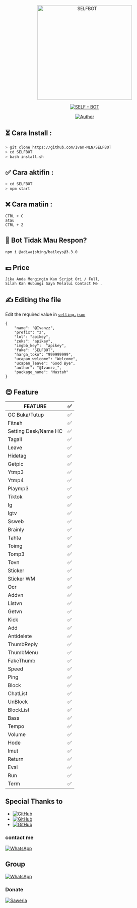 <div align="center">
<img src="https://i.ibb.co/xh1jJ9V/c04a33a54164.png" alt="SELFBOT" width="300" />
<p align="center">
</p>
<p align="center">
<a href="#"><img title="SELF - BOT" src="https://img.shields.io/badge/ SELFBOT-green?colorA=%23ff0000&colorB=%23017e40&style=for-the-badge"></a>
</p>
<p align="center">
<a href="https://github.com/Ivan-MLN"><img title="Author" src="https://img.shields.io/badge/Author-Ivan MLN-red.svg?style=for-the-badge&logo=github"></a>
</p>
<p align="center">
</p>
</div>
    
## ⏳ Cara Install :
```bash
> git clone https://github.com/Ivan-MLN/SELFBOT
> cd SELFBOT
> bash install.sh
```
## ✅ Cara aktifin :
```bash
> cd SELFBOT
> npm start
```
##  ❌ Cara matiin :
```
CTRL + C
atau
CTRL + Z
```
## 🤔 Bot Tidak Mau Respon?
```bash
npm i @adiwajshing/baileys@3.3.0
```
## 💵 Price
```
Jika Anda Mengingin Kan Script Ori / Full,
Silah Kan Hubungi Saya Melalui Contact Me .
```
## ✍️ Editing the file
Edit the required value in [`setting.json`](https://github.com/Ivan-MLN/SELFBOT/blob/main/setting.json)
```
{
    "name": "@Ivanzz", 
    "prefix": "z",
    "lol": "apikey",
    "zeks": "apikey",
    "imgbb_key":  "apikey",
    "fake": "SELFBOT",
    "harga_toko": "999999999",
    "ucapan_welcome": "Welcome",
    "ucapan_leave": "Good Bye",
    "author": "@Ivanzz_",
    "package_name": "Mastah"
}
```
## 😍 Feature

| FEATURE |✅|
| ------------- | ------------- |
| GC Buka/Tutup|✅|
| Fitnah|✅|
| Setting Desk/Name HC|✅|
| Tagall|✅|
| Leave|✅|
| Hidetag|✅|
| Getpic|✅|
| Ytmp3|✅|
| Ytmp4|✅|
| Playmp3|✅|
| Tiktok|✅|
| Ig|✅|
| Igtv|✅|
| Ssweb|✅|
| Brainly|✅|
| Tahta|✅|
| Toimg|✅|
| Tomp3|✅|
| Tovn|✅|
| Sticker|✅|
| Sticker WM|✅|
| Ocr|✅|
| Addvn|✅|
| Listvn|✅|
| Getvn|✅|
| Kick|✅|
| Add|✅|
| Antidelete|✅|
| ThumbReply|✅|
| ThumbMenu|✅|
| FakeThumb|✅|
| Speed|✅|
| Ping|✅|
| Block|✅|
| ChatList|✅|
| UnBlock|✅|
| BlockList|✅|
| Bass|✅|
| Tempo|✅|
| Volume|✅|
| Hode|✅|
| Imut|✅|
| Return|✅|
| Eval|✅|
| Run|✅|
| Term|✅|

## Special Thanks to
* <a href="https://github.com/adiwajshing/Baileys"><img alt="GitHub" src="https://img.shields.io/badge/adiwajshing/Baileys%20-%23121011.svg?&style=for-the-badge&logo=github&logoColor=white"/></a>
* <a href="https://github.com/Arya-was"><img alt="GitHub" src="https://img.shields.io/badge/Arya%20-%23121011.svg?&style=for-the-badge&logo=github&logoColor=blue"/></a>
* <a href="https://github.com/MrG3P5"><img alt="GitHub" src="https://img.shields.io/badge/MrG3P5%20-%23121011.svg?&style=for-the-badge&logo=github&logoColor=red"/></a>
### contact me
<a href="https://wa.me/628812904283"><img alt="WhatsApp" src="https://img.shields.io/badge/Contact%20Me-25D366?style=for-the-badge&logo=whatsapp&logoColor=blue"/></a>

## Group
<a href="https://chat.whatsapp.com/Hol7SQwX5A99GJ1ltstdWe"><img alt="WhatsApp" src="https://img.shields.io/badge/WhatsApp%20Group-25D366?style=for-the-badge&logo=whatsapp&logoColor=red"/></a>

### Donate
<a href="https://saweria.co/donate/VannSGaming01"><img alt="Saweria" src="https://img.shields.io/badge/Saweria-F16061?style=for-the-badge&logo=ko-fi&logoColor=yellow"/></a>
